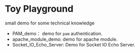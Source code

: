 # Toy Playground

small demo for some technical knowledge

* PAM_demo： demo for `pam` authentication.
* apache_module_demo: demo for apache module.
* Socket_IO_Echo_Server: Demo for Socket IO Echo Server.